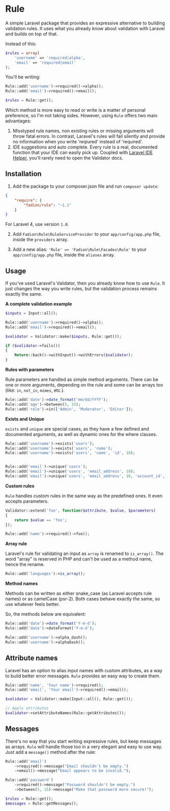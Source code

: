 # Rule

A simple Laravel package that provides an expressive alternative to building validation rules. It uses what you already know about validation with Laravel and builds on top of that.

Instead of this:

```php
$rules = array(
    'username' => 'required|alpha',
    'email' => 'required|email'
);
```

You'll be writing:

```php
Rule::add('username')->required()->alpha();
Rule::add('email')->required()->email();

$rules = Rule::get();
```

Which method is more easy to read or write is a matter of personal preference, so I'm not taking sides. However, using `Rule` offers two main advantages:

1. Misstyped rule names, non existing rules or missing arguments will throw fatal errors. In contrast, Laravel's rules will fail silently and provide no information when you write 'reqiured' instead of 'required'.
2. IDE suggestions and auto complete. Every rule is a real, documented function that your IDE can easily pick up. Coupled with [Laravel IDE Helper](https://github.com/barryvdh/laravel-ide-helper), you'll rarely need to open the Validator docs.

## Installation

1. Add the package to your composer.json file and run `composer update`:

```json
{
    "require": {
        "fadion/rule": "~1.1"
    }
}
```

For Laravel 4, use version `1.0`.

2. Add `Fadion\Rule\RuleServiceProvider` to your `app/config/app.php` file, inside the `providers` array.

3. Add a new alias: `'Rule' => 'Fadion\Rule\Facades\Rule'` to your `app/config/app.php` file, inside the `aliases` array.

## Usage

If you've used Laravel's Validator, then you already know how to use `Rule`. It just changes the way you write rules, but the validation process remains exactly the same.

**A complete validation example**

```php
$inputs = Input::all();

Rule::add('username')->required()->alpha();
Rule::add('email')->required()->email();

$validator = Validator::make($inputs, Rule::get());

if ($validator->fails())
{
    Return::back()->withInput()->withErrors($validator);
}
```

**Rules with parameters**

Rule parameters are handled as simple method arguments. There can be one or more arguments, depending on the rule and some can be arrays too (like: `in`, `not_in`, `mimes`, etc.).

```php
Rule::add('date')->date_format('mm/dd/YYYY');
Rule::add('age')->between(5, 15);
Rule::add('role')->in(['Admin', 'Moderator', 'Editor']);
```

**Exists and Unique**

`exists` and `unique` are special cases, as they have a few defined and documented arguments, as well as dynamic ones for the where clauses.

```php
Rule::add('username')->exists('users');
Rule::add('username')->exists('users', 'name');
Rule::add('username')->exists('users', 'name', 'id', 10);


Rule::add('email')->unique('users');
Rule::add('email')->unique('users', 'email_address', 10);
Rule::add('email')->unique('users', 'email_address', 10, 'account_id', 1);
```

**Custom rules**

`Rule` handles custom rules in the same way as the predefined ones. It even accepts parameters.

```php
Validator::extend('foo', function($attribute, $value, $parameters)
{
    return $value == 'foo';
});

Rule::add('name')->required()->foo();
```

**Array rule**

Laravel's rule for validating an input as `array` is renamed to `is_array()`. The word "array" is reserved in PHP and can't be used as a method name, hence the rename.

```php
Rule::add('languages')->is_array();
```

**Method names**

Methods can be written as either snake_case (as Laravel accepts rule names) or as camelCase (psr-2). Both cases behave exactly the same, so use whatever feels better.

So, the methods below are equivalent:

```php
Rule::add('date')->date_format('Y-m-d');
Rule::add('date')->dateFormat('Y-m-d');

Rule::add('username')->alpha_dash();
Rule::add('username')->alphaDash();
```

## Attribute names

Laravel has an option to alias input names with custom attributes, as a way to build better error messages. `Rule` provides an easy way to create them.

```php
Rule::add('name', 'Your name')->required();
Rule::add('email', 'Your email')->required()->email();

$validator = Validator::make(Input::all(), Rule::get());

// Apply attributes
$validator->setAttributeNames(Rule::getAttributes());
```

## Messages

There's no way that you start writing expressive rules, but keep messages as arrays. `Rule` will handle those too in a very elegant and easy to use way. Just add a `message()` method after the rule:

```php
Rule::add('email')
    ->required()->message("Email shouldn't be empty.")
    ->email()->message("Email appears to be invalid.");

Rule::add('password')
    ->required()->message("Password shouldn't be empty.")
    ->between(5, 15)->message("Make that password more secure!");

$rules = Rule::get();
$messages = Rule::getMessages();
```

